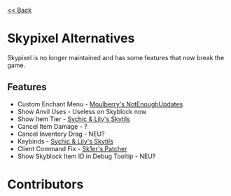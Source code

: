 [<< Back](README.md)

# Skypixel Alternatives

Skypixel is no longer maintained and has some features that now break the game.

## Features

- Custom Enchant Menu - [Moulberry's NotEnoughUpdates](https://github.com/Moulberry/NotEnoughUpdates/releases/latest)
- Show Anvil Uses - Useless on Skyblock now
- Show Item Tier - [Sychic & Lily's Skytils](https://github.com/Skytils/SkytilsMod/releases/latest)
- Cancel Item Damage - ?
- Cancel Inventory Drag - NEU?
- Keybinds - [Sychic & Lily's Skytils](https://github.com/Skytils/SkytilsMod/releases/latest)
- Client Command Fix - [Sk1er's Patcher](https://sk1er.club/mods/patcher)
- Show Skyblock Item ID in Debug Tooltip - NEU?

# Contributors
